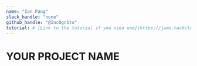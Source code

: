 ```yaml
---
name: "Ian Pang"
slack_handle: "none"
github_handle: "@Inc0gn1to"
tutorial: # [Link to the tutorial if you used one](https://jams.hackclub.com/jam/hacker-card)
---
```


# YOUR PROJECT NAME

<!-- Describe your board in 2-3 sentences. What are you making? What will it do? -->

<!-- How much is it going to cost? -->

<!-- Tell us a little bit about your design process. What were some challenges? What helped? ***Totally optional*** -->
